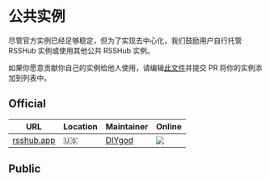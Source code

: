 # 公共实例

尽管官方实例已经足够稳定，但为了实现去中心化，我们鼓励用户自行托管 RSSHub 实例或使用其他公共 RSSHub 实例。

如果你愿意贡献你自己的实例给他人使用，请编辑[此文件](https://github.com/RSSNext/rsshub-docs/edit/main/.vitepress/theme/components/InstanceList.vue)并提交 PR 将你的实例添加到列表中。

## Official

| URL | Location | Maintainer | Online |
| --- | --- | --- | --- |
| [rsshub.app](https://rsshub.moeyy.xyz) | 🇺🇸 | [DIYgod](https://diygod.cc) | ![](https://img.shields.io/website.svg?label=&url=https://rsshub.moeyy.xyz/test/cache) |

## Public

<InstanceList />
